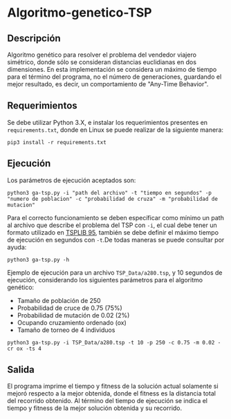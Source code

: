 # Algoritmo-genetico-TSP

## Descripción

Algoritmo genético para resolver el problema del vendedor viajero simétrico, donde sólo se consideran distancias euclidianas en dos dimensiones. En esta implementación se considera un máximo de tiempo para el término del programa, no el número de generaciones, guardando el mejor resultado, es decir, un comportamiento de "Any-Time Behavior".

## Requerimientos

Se debe utilizar Python 3.X, e instalar los requerimientos presentes en `requirements.txt`, donde en Linux se puede realizar de la siguiente manera:

```console
pip3 install -r requirements.txt
```

## Ejecución

Los parámetros de ejecución aceptados son:

```console
python3 ga-tsp.py -i "path del archivo" -t "tiempo en segundos" -p "numero de poblacion" -c "probabilidad de cruza" -m "probabilidad de mutacion"
```

Para el correcto funcionamiento se deben específicar como mínimo un path al archivo que describe el problema del TSP con `-i`, el cual debe tener un formato utilizado en [TSPLIB 95](http://elib.zib.de/pub/mp-testdata/tsp/tsplib/tsp/index.html), también se debe definir el máximo tiempo de ejecución en segundos con `-t`.De todas maneras se puede consultar por ayuda:

```console
python3 ga-tsp.py -h
``` 

Ejemplo de ejecución para un archivo `TSP_Data/a280.tsp`, y 10 segundos de ejecución, considerando los siguientes parámetros para el algoritmo genético:

- Tamaño de población de 250
- Probabilidad de cruce de 0.75 (75%)
- Probabilidad de mutación de 0.02 (2%)
- Ocupando cruzamiento ordenado (ox)
- Tamaño de torneo de 4 individuos

```console
python3 ga-tsp.py -i TSP_Data/a280.tsp -t 10 -p 250 -c 0.75 -m 0.02 -cr ox -ts 4
```

## Salida

El programa imprime el tiempo y fitness de la solución actual solamente si mejoró respecto a la mejor obtenida, donde el fitness es la distancia total del recorrido obtenido. Al término del tiempo de ejecución se indica el tiempo y fitness de la mejor solución obtenida y su recorrido.

